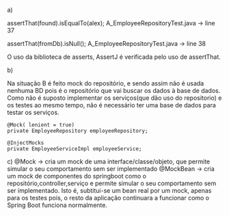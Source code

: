 a)

assertThat(found).isEqualTo(alex);  A_EmployeeRepositoryTest.java -> line 37

assertThat(fromDb).isNull();  A_EmployeeRepositoryTest.java -> line 38

O uso da biblioteca de asserts, AssertJ é verificada pelo uso de assertThat.

b)

Na situação B é feito mock do repositório, e sendo assim não é usada nenhuma BD pois é o repositório que vai buscar os dados à base de dados.   
Como não é suposto implementar os serviços(que dão uso do repositorio) e os testes ao mesmo tempo, não é necessário ter uma base de dados para testar os serviços.
    
    @Mock( lenient = true)
    private EmployeeRepository employeeRepository;

    @InjectMocks
    private EmployeeServiceImpl employeeService; 
c)
    @Mock -> cria um mock de uma interface/classe/objeto, que permite simular o seu comportamento sem ser implementado
    @MockBean -> cria um mock de componentes do springboot como o repositório,controller,serviço e permite simular o seu comportamento sem ser implementado. Isto é, subtitui-se um bean real por um mock, apenas para os testes pois, o resto da aplicação continuara a funcionar como o Spring Boot funciona normalmente.
